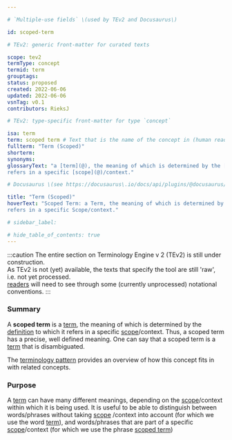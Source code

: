 ```yaml
---

# `Multiple-use fields` \(used by TEv2 and Docusaurus\)

id: scoped-term

# TEv2: generic front-matter for curated texts

scope: tev2
termType: concept
termid: term
grouptags:
status: proposed
created: 2022-06-06
updated: 2022-06-06
vsnTag: v0.1
contributors: RieksJ

# TEv2: type-specific front-matter for type `concept`

isa: term
term: scoped term # Text that is the name of the concept in (human readable) texts.
fullterm: "Term (Scoped)"
shorterm:
synonyms:
glossaryText: "a [term](@), the meaning of which is determined by the [definition](@) to which it
refers in a specific [scope](@)/context."

# Docusaurus \(see https://docusaurus\.io/docs/api/plugins/@docusaurus/plugin-content-docs#markdown-front-matter\):

title: "Term (Scoped)"
hoverText: "Scoped Term: a Term, the meaning of which is determined by the Definition to which it
refers in a specific Scope/context."

# sidebar_label:

# hide_table_of_contents: true
---
```


:::caution
The entire section on Terminology Engine v 2 (TEv2) is still under construction.<br/>
As TEv2 is not (yet) available, the texts that specify the tool are still 'raw', i.e. not yet
processed.<br/>[readers](@) will need to see through some (currently unprocessed) notational
conventions.
:::

### Summary

A **scoped term** is a [term](@), the meaning of which is determined by the [definition](@) to which
it refers in a specific [scope](@)/context. Thus, a scoped term has a precise, well defined meaning.
One can say that a scoped term is a [term](@) that is disambiguated.

The [terminology pattern](pattern-terminology@) provides an overview of how this concept fits in
with related concepts.

### Purpose

A [term](@) can have many different meanings, depending on the [scope](@)/context within which it is
being used. It is useful to be able to distinguish between words/phrases without taking [scope](@)
/context into account (for which we use the word [term](@)), and words/phrases that are part of a
specific [scope](@)/context (for which we use the phrase [scoped term](@))
